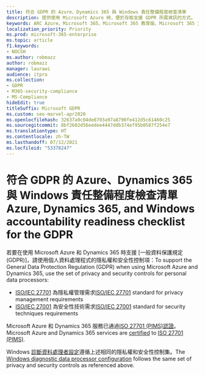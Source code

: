 ```yaml
---
title: 符合 GDPR 的 Azure、Dynamics 365 與 Windows 責任整備程度檢查清單
description: 提供使用 Microsoft Azure 時，便於存取支援 GDPR 所需資訊的方式。
keywords: ARC Azure、Microsoft 365、Microsoft 365 教育版、Microsoft 365 文件、GDPR
localization_priority: Priority
ms.prod: microsoft-365-enterprise
ms.topic: article
f1.keywords:
- NOCSH
ms.author: robmazz
author: robmazz
manager: laurawi
audience: itpro
ms.collection:
- GDPR
- M365-security-compliance
- MS-Compliance
hideEdit: true
titleSuffix: Microsoft GDPR
ms.custom: seo-marvel-apr2020
ms.openlocfilehash: 32637a9c04de8703a97a8790fe412d5c61460c25
ms.sourcegitcommit: 8bf2602d56eedee4447ddb374ef95b0587f254e7
ms.translationtype: HT
ms.contentlocale: zh-TW
ms.lasthandoff: 07/12/2021
ms.locfileid: "53378247"
---
```

# <a name="azure-dynamics-365-and-windows-accountability-readiness-checklist-for-the-gdpr"></a><span data-ttu-id="f6d81-104">符合 GDPR 的 Azure、Dynamics 365 與 Windows 責任整備程度檢查清單</span><span class="sxs-lookup"><span data-stu-id="f6d81-104">Azure, Dynamics 365, and Windows accountability readiness checklist for the GDPR</span></span>

<span data-ttu-id="f6d81-105">若要在使用 Microsoft Azure 和 Dynamics 365 時支援 [一般資料保護規定 (GDPR)]，請使用個人資料處理程式的隱私權和安全性控制項：</span><span class="sxs-lookup"><span data-stu-id="f6d81-105">To support the General Data Protection Regulation (GDPR) when using Microsoft Azure and Dynamics 365, use the set of privacy and security controls for personal data processors:</span></span>

- <span data-ttu-id="f6d81-106">[ISO/IEC 27701](https://www.iso.org/standard/71670.html) 為隱私權管理需求</span><span class="sxs-lookup"><span data-stu-id="f6d81-106">[ISO/IEC 27701](https://www.iso.org/standard/71670.html) standard for privacy management requirements</span></span>
- <span data-ttu-id="f6d81-107">[ISO/IEC 27001](https://www.iso.org/standard/54534.html) 為安全性技術需求</span><span class="sxs-lookup"><span data-stu-id="f6d81-107">[ISO/IEC 27001](https://www.iso.org/standard/54534.html) standard for security techniques requirements</span></span>

<span data-ttu-id="f6d81-108">Microsoft Azure 和 Dynamics 365 服務已通過[ISO 27701 (PIMS)](offering-iso-27701.md)[認證](https://servicetrust.microsoft.com/ViewPage/MSComplianceGuideV3?command=Download&downloadType=Document&downloadId=00af6c3e-7f3e-4e0d-8b0e-79f45ef2cef1&tab=7027ead0-3d6b-11e9-b9e1-290b1eb4cdeb&docTab=7027ead0-3d6b-11e9-b9e1-290b1eb4cdeb_ISO_Reports)。</span><span class="sxs-lookup"><span data-stu-id="f6d81-108">Microsoft Azure and Dynamics 365 services are [certified](https://servicetrust.microsoft.com/ViewPage/MSComplianceGuideV3?command=Download&downloadType=Document&downloadId=00af6c3e-7f3e-4e0d-8b0e-79f45ef2cef1&tab=7027ead0-3d6b-11e9-b9e1-290b1eb4cdeb&docTab=7027ead0-3d6b-11e9-b9e1-290b1eb4cdeb_ISO_Reports) to [ISO 27701 (PIMS)](offering-iso-27701.md).</span></span>

<span data-ttu-id="f6d81-109">Windows [診斷資料處理者設定](/windows/privacy/configure-windows-diagnostic-data-in-your-organization)遵循上述相同的隱私權和安全性控制集。</span><span class="sxs-lookup"><span data-stu-id="f6d81-109">The [Windows diagnostic data processor configuration](/windows/privacy/configure-windows-diagnostic-data-in-your-organization) follows the same set of privacy and security controls as referenced above.</span></span>